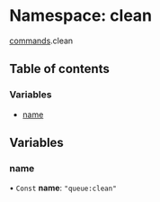# Namespace: clean

[commands](commands.md).clean

## Table of contents

### Variables

- [name](commands.clean.md#name)

## Variables

### name

• `Const` **name**: ``"queue:clean"``
